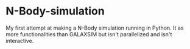 # N-Body-simulation
My first attempt at making a N-Body simulation running in Python. It as more functionalities than GALAXSIM but isn't parallelized and isn't interactive.
